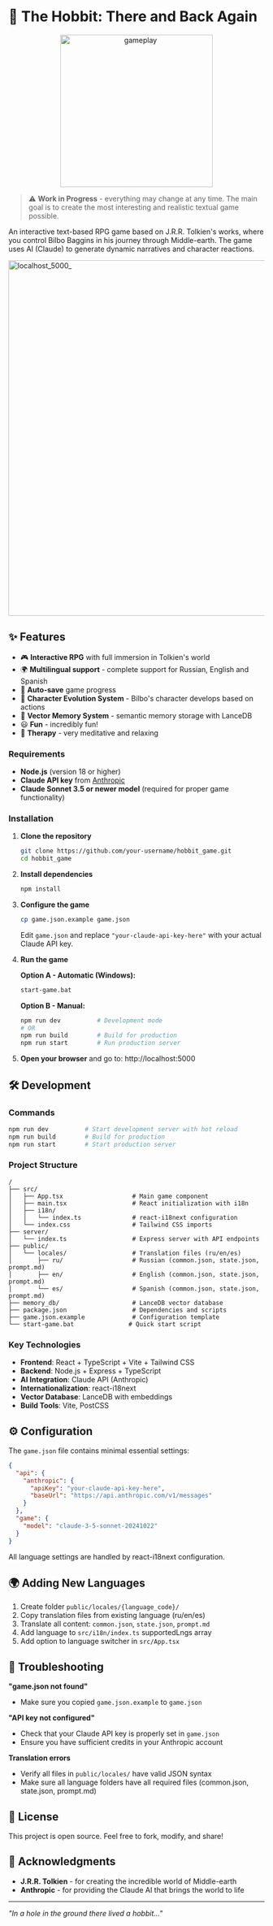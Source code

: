 # 🍃 The Hobbit: There and Back Again
<p align="center">
<img width="300" alt="gameplay" src="https://github.com/user-attachments/assets/99c82497-de5e-4fe7-979e-e95b44fb164d" /> 
</p>

> ⚠️ **Work in Progress** - everything may change at any time. The main goal is to create the most interesting and realistic textual game possible.

An interactive text-based RPG game based on J.R.R. Tolkien's works, where you control Bilbo Baggins in his journey through Middle-earth. The game uses AI (Claude) to generate dynamic narratives and character reactions.

<img width="700" alt="localhost_5000_" src="https://github.com/user-attachments/assets/700f9780-efe6-4027-9a6b-deeb89df1db4" />

## ✨ Features

- 🎮 **Interactive RPG** with full immersion in Tolkien's world
- 🌍 **Multilingual support** - complete support for Russian, English and Spanish
- 💾 **Auto-save** game progress
- 🧠 **Character Evolution System** - Bilbo's character develops based on actions
- 🧠 **Vector Memory System** - semantic memory storage with LanceDB
- 😃 **Fun** - incredibly fun!
- 🌿 **Therapy** - very meditative and relaxing

### Requirements

- **Node.js** (version 18 or higher)
- **Claude API key** from [Anthropic](https://console.anthropic.com/)
- **Claude Sonnet 3.5 or newer model** (required for proper game functionality)

### Installation

1. **Clone the repository**
   ```bash
   git clone https://github.com/your-username/hobbit_game.git
   cd hobbit_game
   ```

2. **Install dependencies**
   ```bash
   npm install
   ```

3. **Configure the game**
   ```bash
   cp game.json.example game.json
   ```
   
   Edit `game.json` and replace `"your-claude-api-key-here"` with your actual Claude API key.

4. **Run the game**
   
   **Option A - Automatic (Windows):**
   ```bash
   start-game.bat
   ```
   
   **Option B - Manual:**
   ```bash
   npm run dev          # Development mode
   # OR
   npm run build        # Build for production
   npm run start        # Run production server
   ```

5. **Open your browser** and go to: http://localhost:5000

## 🛠️ Development

### Commands

```bash
npm run dev          # Start development server with hot reload
npm run build        # Build for production
npm run start        # Start production server
```

### Project Structure

```
/
├── src/
│   ├── App.tsx                   # Main game component
│   ├── main.tsx                  # React initialization with i18n
│   ├── i18n/
│   │   └── index.ts              # react-i18next configuration
│   └── index.css                 # Tailwind CSS imports
├── server/
│   └── index.ts                  # Express server with API endpoints
├── public/
│   └── locales/                  # Translation files (ru/en/es)
│       ├── ru/                   # Russian (common.json, state.json, prompt.md)
│       ├── en/                   # English (common.json, state.json, prompt.md)
│       └── es/                   # Spanish (common.json, state.json, prompt.md)
├── memory_db/                    # LanceDB vector database
├── package.json                  # Dependencies and scripts
├── game.json.example             # Configuration template
└── start-game.bat               # Quick start script
```

### Key Technologies

- **Frontend**: React + TypeScript + Vite + Tailwind CSS
- **Backend**: Node.js + Express + TypeScript
- **AI Integration**: Claude API (Anthropic)
- **Internationalization**: react-i18next
- **Vector Database**: LanceDB with embeddings
- **Build Tools**: Vite, PostCSS

## ⚙️ Configuration

The `game.json` file contains minimal essential settings:

```json
{
  "api": {
    "anthropic": {
      "apiKey": "your-claude-api-key-here",
      "baseUrl": "https://api.anthropic.com/v1/messages"
    }
  },
  "game": {
    "model": "claude-3-5-sonnet-20241022"
  }
}
```

All language settings are handled by react-i18next configuration.

## 🌍 Adding New Languages

1. Create folder `public/locales/{language_code}/`
2. Copy translation files from existing language (ru/en/es)
3. Translate all content: `common.json`, `state.json`, `prompt.md`
4. Add language to `src/i18n/index.ts` supportedLngs array
5. Add option to language switcher in `src/App.tsx`

## 🐛 Troubleshooting

**"game.json not found"**
- Make sure you copied `game.json.example` to `game.json`

**"API key not configured"**
- Check that your Claude API key is properly set in `game.json`
- Ensure you have sufficient credits in your Anthropic account

**Translation errors**
- Verify all files in `public/locales/` have valid JSON syntax
- Make sure all language folders have all required files (common.json, state.json, prompt.md)

## 📝 License

This project is open source. Feel free to fork, modify, and share!

## 🙏 Acknowledgments

- **J.R.R. Tolkien** - for creating the incredible world of Middle-earth
- **Anthropic** - for providing the Claude AI that brings the world to life

---

*"In a hole in the ground there lived a hobbit..."*
